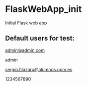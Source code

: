 # FlaskWebApp_init
Initial Flask web app

## Default users for test:

admin@admin.com

admin

sergio.hlazaro@alumnos.upm.es

1234567890
